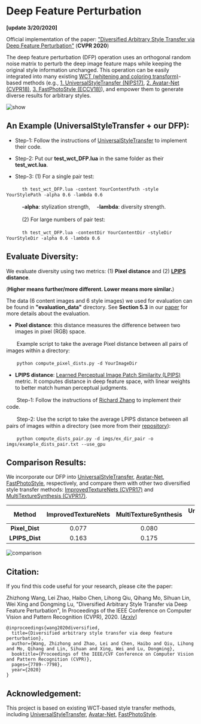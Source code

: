 # Deep Feature Perturbation
**[update 3/20/2020]**

Official implementation of the paper: ["Diversified Arbitrary Style Transfer via Deep Feature Perturbation"](https://arxiv.org/abs/1909.08223) (**CVPR 2020**)

The deep feature perturbation (DFP) operation uses an orthogonal random noise matrix to perturb the deep image feature maps while keeping the original style information unchanged. This operation can be easily integrated into many existing [WCT (whitening and coloring transform)](https://arxiv.org/pdf/1705.08086.pdf)-based methods (e.g., [1. UniversalStyleTransfer (NIPS17)](https://github.com/Yijunmaverick/UniversalStyleTransfer), [2. Avatar-Net (CVPR18)](https://github.com/LucasSheng/avatar-net), [3. FastPhotoStyle (ECCV18)](https://github.com/NVIDIA/FastPhotoStyle)), and empower them to generate diverse results for arbitrary styles. 

![show](https://github.com/EndyWon/Deep-Feature-Perturbation/blob/master/figures/show.jpg)

## An Example (UniversalStyleTransfer + our DFP):

* Step-1: Follow the instructions of [UniversalStyleTransfer](https://github.com/Yijunmaverick/UniversalStyleTransfer) to implement their code.

* Step-2: Put our **test_wct_DFP.lua** in the same folder as their **test_wct.lua**.

* Step-3: (1) For a single pair test:

　　　`th test_wct_DFP.lua -content YourContentPath -style YourStylePath -alpha 0.6 -lambda 0.6`

　　　**-alpha**: stylization strength, 　**-lambda**: diversity strength.
   
　　　(2) For large numbers of pair test:

　　　`th test_wct_DFP.lua -contentDir YourContentDir -styleDir YourStyleDir -alpha 0.6 -lambda 0.6`
      
## Evaluate Diversity:

We evaluate diversity using two metrics: (1) **Pixel distance** and (2) **[LPIPS](https://arxiv.org/abs/1801.03924) distance**. 

(**Higher means further/more different. Lower means more similar.**)

The data (6 content images and 6 style images) we used for evaluation can be found in **"evaluation_data"** directory. See **Section 5.3** in our [paper](https://arxiv.org/abs/1909.08223) for more details about the evaluation.

* **Pixel distance**: this distance measures the difference between two images in pixel (RGB) space.

　　Example script to take the average Pixel distance between all pairs of images within a directory:

　　`python compute_pixel_dists.py -d YourImageDir`
  
* **LPIPS distance**: [Learned Perceptual Image Patch Similarity (LPIPS)](https://github.com/richzhang/PerceptualSimilarity) metric. It computes distance in deep feature space, with linear weights to better match human perceptual judgments.

　　Step-1: Follow the instructions of [Richard Zhang](https://github.com/richzhang/PerceptualSimilarity) to implement their code.
  
　　Step-2: Use the script to take the average LPIPS distance between all pairs of images within a directory (see more from their [repository](https://github.com/richzhang/PerceptualSimilarity)):
        
　　`python compute_dists_pair.py -d imgs/ex_dir_pair -o imgs/example_dists_pair.txt --use_gpu`
     
## Comparison Results: 

We incorporate our DFP into [UniversalStyleTransfer](https://github.com/Yijunmaverick/UniversalStyleTransfer), [Avatar-Net](https://github.com/LucasSheng/avatar-net), [FastPhotoStyle](https://github.com/NVIDIA/FastPhotoStyle), respectively, and compare them with other two diversified style transfer methods: [ImprovedTextureNets (CVPR17)](https://github.com/DmitryUlyanov/texture_nets/tree/diversity) and [MultiTextureSynthesis (CVPR17)](https://github.com/Yijunmaverick/MultiTextureSynthesis).

| Method | ImprovedTextureNets | MultiTextureSynthesis | UniversalStyleTransfer<br> + our DFP | AvatarNet<br> + our DFP | FastPhotoStyle<br> + our DFP |
| :---:  | :---:       | :---: | :---: | :---:    | :---:         |
| **Pixel_Dist** | 0.077 | 0.080 | **0.162** | **0.102** | **0.091** |
| **LPIPS_Dist** | 0.163 | 0.175 | **0.431** | **0.264** | **0.203** |
 
![comparison](https://github.com/EndyWon/Deep-Feature-Perturbation/blob/master/figures/comparison.jpg)

## Citation:

If you find this code useful for your research, please cite the paper:

Zhizhong Wang, Lei Zhao, Haibo Chen, Lihong Qiu, Qihang Mo, Sihuan Lin, Wei Xing and Dongming Lu, "Diversified Arbitrary Style Transfer via Deep Feature Perturbation", In Proceedings of the IEEE Conference on Computer Vision and Pattern Recognition (CVPR), 2020. [[Arxiv](https://arxiv.org/abs/1909.08223)]

```
@inproceedings{wang2020diversified,
  title={Diversified arbitrary style transfer via deep feature perturbation},
  author={Wang, Zhizhong and Zhao, Lei and Chen, Haibo and Qiu, Lihong and Mo, Qihang and Lin, Sihuan and Xing, Wei and Lu, Dongming},
  booktitle={Proceedings of the IEEE/CVF Conference on Computer Vision and Pattern Recognition (CVPR)},
  pages={7789--7798},
  year={2020}
}
```

## Acknowledgement:

This project is based on existing WCT-based style transfer methods, including [UniversalStyleTransfer](https://github.com/Yijunmaverick/UniversalStyleTransfer), [Avatar-Net](https://github.com/LucasSheng/avatar-net), [FastPhotoStyle](https://github.com/NVIDIA/FastPhotoStyle).
